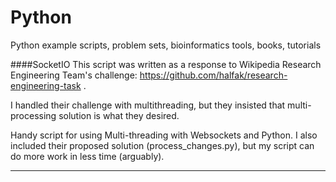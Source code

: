 # Python
Python example scripts, problem sets, bioinformatics tools, books, tutorials

####SocketIO
This script was written as a response to Wikipedia Research Engineering Team's challenge: https://github.com/halfak/research-engineering-task .

I handled their challenge with multithreading, but they insisted that multi-processing solution is what they desired. 

Handy script for using Multi-threading with Websockets and Python. I also included their proposed solution (process_changes.py), but my script can do more work in less time (arguably). 
***

